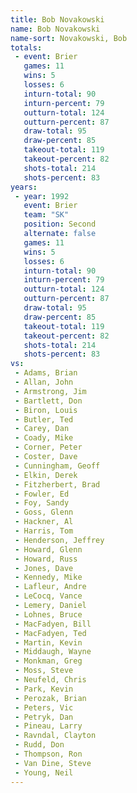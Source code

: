 ```yaml
---
title: Bob Novakowski
name: Bob Novakowski
name-sort: Novakowski, Bob
totals:
 - event: Brier
   games: 11
   wins: 5
   losses: 6
   inturn-total: 90
   inturn-percent: 79
   outturn-total: 124
   outturn-percent: 87
   draw-total: 95
   draw-percent: 85
   takeout-total: 119
   takeout-percent: 82
   shots-total: 214
   shots-percent: 83
years:
 - year: 1992
   event: Brier
   team: "SK"
   position: Second
   alternate: false
   games: 11
   wins: 5
   losses: 6
   inturn-total: 90
   inturn-percent: 79
   outturn-total: 124
   outturn-percent: 87
   draw-total: 95
   draw-percent: 85
   takeout-total: 119
   takeout-percent: 82
   shots-total: 214
   shots-percent: 83
vs:
 - Adams, Brian
 - Allan, John
 - Armstrong, Jim
 - Bartlett, Don
 - Biron, Louis
 - Butler, Ted
 - Carey, Dan
 - Coady, Mike
 - Corner, Peter
 - Coster, Dave
 - Cunningham, Geoff
 - Elkin, Derek
 - Fitzherbert, Brad
 - Fowler, Ed
 - Foy, Sandy
 - Goss, Glenn
 - Hackner, Al
 - Harris, Tom
 - Henderson, Jeffrey
 - Howard, Glenn
 - Howard, Russ
 - Jones, Dave
 - Kennedy, Mike
 - Lafleur, Andre
 - LeCocq, Vance
 - Lemery, Daniel
 - Lohnes, Bruce
 - MacFadyen, Bill
 - MacFadyen, Ted
 - Martin, Kevin
 - Middaugh, Wayne
 - Monkman, Greg
 - Moss, Steve
 - Neufeld, Chris
 - Park, Kevin
 - Perozak, Brian
 - Peters, Vic
 - Petryk, Dan
 - Pineau, Larry
 - Ravndal, Clayton
 - Rudd, Don
 - Thompson, Ron
 - Van Dine, Steve
 - Young, Neil
---
```

